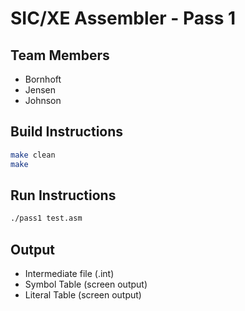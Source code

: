 # SIC/XE Assembler - Pass 1

## Team Members
- Bornhoft
- Jensen
- Johnson

## Build Instructions
```bash
make clean
make
```

## Run Instructions
```bash
./pass1 test.asm
```

## Output
- Intermediate file (.int)
- Symbol Table (screen output)
- Literal Table (screen output)
